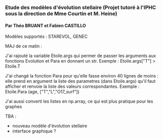 ### Etude des modèles d'évolution stellaire (Projet tutoré à l'IPHC sous la direction de Mme Courtin et M. Heine)
#### Par Théo BRUANT et Fabien CASTILLO

Modèles supportés : STAREVOL, GENEC

MAJ de ce matin :

J'ai rajouté la variable Etoile.args qui permer de passer les arguments aux fonctions Evolution et Para en donnant un str. Exemple : Etoile.args["T"] > Etoile.T

J'ai changé la fonction Para pour qu'elle fasse environ 40 lignes de moins : elle prend en argument la liste des parametres (dans Etoile.args)  qu'il faut afficher et renvoie la liste des valeurs correspondantes. Exemple : Etoile.Para (age, ["T","L","O17_surf"])

J'ai aussi converti les listes en np.array, ce qui est plus pratique pour les graphes

TBA : 
- nouveau modèle d'évolution stellaire
- interface graphique ?
